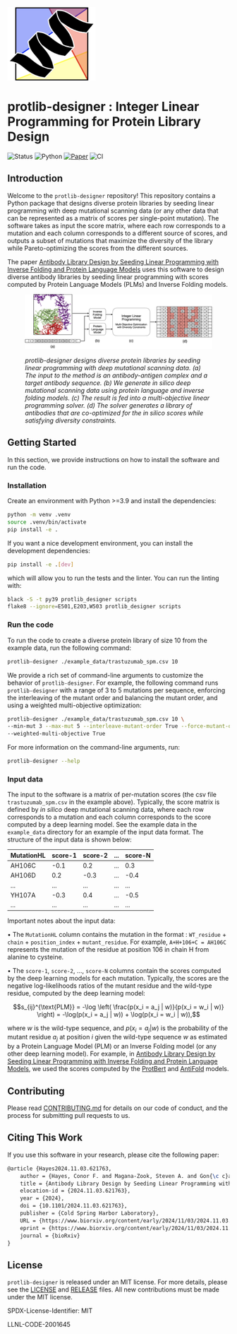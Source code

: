 <img src="images/protlib-designer-logo.png" width="200"> 

# protlib-designer : Integer Linear Programming for Protein Library Design

![Status](https://img.shields.io/badge/Status-Active-green.svg)
![Python](https://img.shields.io/badge/Python-3.9-blue.svg)
[![Paper](https://img.shields.io/badge/Paper-Download-green.svg)](https://www.biorxiv.org/content/10.1101/2024.11.03.621763v1)
![CI](https://github.com/LLNL/protlib-designer/actions/workflows/ci.yml/badge.svg)

## Introduction

Welcome to the `protlib-designer` repository! This repository contains a Python package that designs diverse protein libraries by seeding linear programming with deep mutational scanning data (or any other data that can be represented as a matrix of scores per single-point mutation). The software takes as input the score matrix, where each row corresponds to a mutation and each column corresponds to a different source of scores, and outputs a subset of mutations that maximize the diversity of the library while Pareto-optimizing the scores from the different sources. 

The paper [Antibody Library Design by Seeding Linear Programming with Inverse Folding and Protein Language Models](https://www.biorxiv.org/content/10.1101/2024.11.03.621763v1) uses this software to design diverse antibody libraries by seeding linear programming with scores computed by Protein Language Models (PLMs) and Inverse Folding models.

<figure>
  <img src="images/method_diagram.png" width="800">
  <figcaption>
    <p class="figure-caption text-center">
	<em>
	protlib-designer designs diverse protein libraries by seeding linear programming with deep mutational scanning data.
	(a) The input to the method is an antibody-antigen complex and a target antibody sequence. (b) We generate in silico deep mutational scanning data using protein language and inverse folding models. (c) The result is fed into a multi-objective linear programming solver. (d) The solver generates a library of antibodies that are co-optimized for the in silico scores while satisfying diversity constraints.
	</em>
	</p>
  </figcaption>
</figure>


## Getting Started

In this section, we provide instructions on how to install the software and run the code.

### Installation

Create an environment with Python >=3.9 and install the dependencies:
```bash
python -m venv .venv
source .venv/bin/activate
pip install -e .
```

If you want a nice development environment, you can install the development dependencies:
```bash
pip install -e .[dev]
```
which will allow you to run the tests and the linter. You can run the linting with:
```bash
black -S -t py39 protlib_designer scripts 
flake8 --ignore=E501,E203,W503 protlib_designer scripts
```



### Run the code

To run the code to create a diverse protein library of size 10 from the example data, run the following command:

```bash
protlib-designer ./example_data/trastuzumab_spm.csv 10
```

We provide a rich set of command-line arguments to customize the behavior of `protlib-designer`. For example, the following command runs `protlib-designer` with a range of 3 to 5 mutations per sequence, enforcing the interleaving of the mutant order and balancing the mutant order, and using a weighted multi-objective optimization:

```bash
protlib-designer ./example_data/trastuzumab_spm.csv 10 \
--min-mut 3 --max-mut 5 --interleave-mutant-order True --force-mutant-order-balance True \
--weighted-multi-objective True
```


For more information on the command-line arguments, run:

```bash
protlib-designer --help
```

### Input data

The input to the software is a matrix of per-mutation scores (the csv file `trastuzumab_spm.csv` in the example above). Typically, the score matrix is defined by *in silico* deep mutational scanning data, where each row corresponds to a mutation and each column corresponds to the score computed by a deep learning model. See the example data in the `example_data` directory for an example of the input data format. The structure of the input data is shown below:

| MutationHL | score-1 | score-2 | ... | score-N |
|------------|--------|--------|-----|--------|
| AH106C     | -0.1    | 0.2    | ... | 0.3    |
| AH106D     | 0.2    | -0.3    | ... | -0.4    |
| ...        | ...    | ...    | ... | ...    |
| YH107A     | -0.3    | 0.4    | ... | -0.5    |
| ...        | ...    | ...    | ... | ...    |

Important notes about the input data:

• The `MutationHL` column contains the mutation in the format : `WT_residue` + `chain` + `position_index` + `mutant_residue`. For example, `A+H+106+C = AH106C` represents the mutation of the residue at position 106 in chain H from alanine to cysteine.

• The `score-1`, `score-2`, ..., `score-N` columns contain the scores computed by the deep learning models for each mutation. Typically, the scores are the negative log-likelihoods ratios of the mutant residue and the wild-type residue, computed by the deep learning model: 

```math
s_{ij}^{\text{PLM}} =  -\log \left( \frac{p(x_i = a_j | w)}{p(x_i = w_i | w)} \right) =  -\log(p(x_i = a_j | w)) + \log(p(x_i = w_i | w)),
```

where $w$ is the wild-type sequence, and $p(x_i = a_j | w)$ is the probability of the mutant residue $a_j$ at position $i$ given the wild-type sequence $w$ as estimated by a Protein Language Model (PLM) or an Inverse Folding model (or any other deep learning model). For example, in [Antibody Library Design by Seeding Linear Programming with Inverse Folding and Protein Language Models](https://www.biorxiv.org/content/10.1101/2024.11.03.621763v1), we used the scores computed by the [ProtBert](https://pubmed.ncbi.nlm.nih.gov/34232869/) and [AntiFold](https://arxiv.org/abs/2405.03370) models.

## Contributing

Please read [CONTRIBUTING.md](./CONTRIBUTING.md) for details on our code of conduct, and the process for submitting pull requests to us.

## Citing This Work

If you use this software in your research, please cite the following paper:

```latex
@article {Hayes2024.11.03.621763,
	author = {Hayes, Conor F. and Magana-Zook, Steven A. and Gon{\c c}alves, Andre and Solak, Ahmet Can and Faissol, Daniel and Landajuela, Mikel},
	title = {Antibody Library Design by Seeding Linear Programming with Inverse Folding and Protein Language Models},
	elocation-id = {2024.11.03.621763},
	year = {2024},
	doi = {10.1101/2024.11.03.621763},
	publisher = {Cold Spring Harbor Laboratory},
	URL = {https://www.biorxiv.org/content/early/2024/11/03/2024.11.03.621763},
	eprint = {https://www.biorxiv.org/content/early/2024/11/03/2024.11.03.621763.full.pdf},
	journal = {bioRxiv}
}
```

## License

`protlib-designer` is released under an MIT license. For more details, please see the
[LICENSE](./LICENSE) and [RELEASE](./RELEASE) files. All new contributions must be made under the MIT license.

SPDX-License-Identifier: MIT

LLNL-CODE-2001645